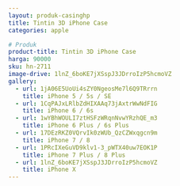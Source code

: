 ```yaml
---
layout: produk-casinghp
title: Tintin 3D iPhone Case
categories: apple

# Produk
product-title: Tintin 3D iPhone Case
harga: 90000
sku: hn-2711
image-drive: 1lnZ_6boKE7jXSspJ3JDrroIzP5hcmoVZ
gallery:
  - url: 1jA06E5UoUi4sZY0NgeosMe7l6Q9TRrrn
    title: iPhone 5 / 5s / SE
  - url: 1CqPAJxLRlbZdHIXAAq73jAxtrWwNdFIG
    title: iPhone 6 / 6s
  - url: 1wYBhWOULI7ztHSFzWRqnNvwYRzhQE_m3
    title: iPhone 6 Plus / 6s Plus
  - url: 17DEzRKZ0VQrvIk0zWUb_QzCZWxqgcn9m
    title: iPhone 7 / 8
  - url: 1PRcIXeGuVD9klv1-3_pWTX40uw7EOK1P
    title: iPhone 7 Plus / 8 Plus
  - url: 1lnZ_6boKE7jXSspJ3JDrroIzP5hcmoVZ
    title: iPhone X
---
```

